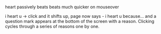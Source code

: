 heart passively beats
beats much quicker on mouseover

i heart u -> click and it shifts up, page now says - i heart u because... and a question mark appears at the bottom of the screen with a reason. Clicking cycles through a series of reasons one by one.
